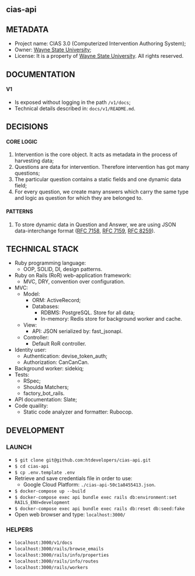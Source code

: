 ## cias-api


## METADATA

* Project name: CIAS 3.0 (Computerized Intervention Authoring System);
* Owner: [Wayne State University](https://wayne.edu/);
* License: It is a property of [Wayne State University](https://wayne.edu/). All rights reserved.


## DOCUMENTATION

#### V1
* Is exposed without logging in the path `/v1/docs`;
* Technical details described in: `docs/v1/README.md`.


## DECISIONS

#### CORE LOGIC

1. Intervention is the core object. It acts as metadata in the process of harvesting data;
1. Questions are data for intervention. Therefore intervention has got many questions;
1. The particular question contains a static fields and one dynamic data field;
1. For every question, we create many answers which carry the same type and logic as question for which they are belonged to.


#### PATTERNS

1. To store dynamic data in Question and Answer, we are using JSON data-interchange format ([RFC 7158](https://tools.ietf.org/html/rfc7158), [RFC 7159](https://tools.ietf.org/html/rfc7159), [RFC 8259](https://tools.ietf.org/html/rfc8259)).


## TECHNICAL STACK

* Ruby programming language:
  * OOP, SOLID, DI, design patterns.
* Ruby on Rails (RoR) web-application framework:
  * MVC, DRY, convention over configuration.
* MVC:
  * Model:
    * ORM: ActiveRecord;
    * Databases:
      * RDBMS: PostgreSQL. Store for all data;
      * In-memory: Redis store for background worker and cache.
  * View:
    * API: JSON serialized by: fast_jsonapi.
  * Controller:
    * Default RoR controller.
* Identity user:
  * Authentication: devise_token_auth;
  * Authorization: CanCanCan.
* Background worker: sidekiq;
* Tests:
  * RSpec;
  * Shoulda Matchers;
  * factory_bot_rails.
* API documentation: Slate;
* Code quaility:
  * Static code analyzer and formatter: Rubocop.


## DEVELOPMENT

### LAUNCH

* `$ git clone git@github.com:htdevelopers/cias-api.git`
* `$ cd cias-api`
* `$ cp .env.template .env`
* Retrieve and save credentials file in order to use:
  * Google Cloud Platform: `./cias-api-50c1a8455413.json`.
* `$ docker-compose up --build`
* `$ docker-compose exec api bundle exec rails db:environment:set RAILS_ENV=development`
* `$ docker-compose exec api bundle exec rails db:reset db:seed:fake`
* Open web browser and type: `localhost:3000/`


### HELPERS

* `localhost:3000/v1/docs`
* `localhost:3000/rails/browse_emails`
* `localhost:3000/rails/info/properties`
* `localhost:3000/rails/info/routes`
* `localhost:3000/rails/workers`
